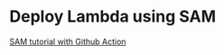 # Deploy Lambda using SAM

[SAM tutorial with Github Action ](https://www.notion.so/SAM-tutorial-with-Github-Action-4a6673e78a4c409ba37b83861e17a5df)